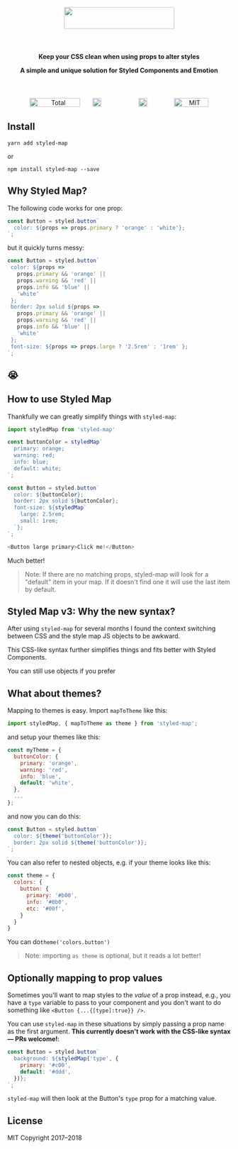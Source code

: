<div align="center">
  
<img src="https://i.imgur.com/IQ37K7m.png" height="49px" width="249px" /><br />

<div style="padding: 20px 0 20px; margin: 20px 0 20px;">
  
**Keep your CSS clean when using props to alter styles**

**A simple and unique solution for Styled Components and Emotion**

</div>

<a href="https://www.npmjs.com/package/styled-map" target="_blank"><img src="https://img.shields.io/badge/dynamic/json.svg?label=downloads&url=https%3A%2F%2Fapi.npmjs.org%2Fdownloads%2Fpoint%2F2017-01-01%3A2021-01-01%2Fstyled-map&query=downloads&colorB=blue" alt="Total downloads" height="20px" width="114px" /></a> <a href="https://github.com/scf4/styled-map/stargazers"><img src="https://img.shields.io/github/stars/scf4/styled-map.svg" alt="GitHub Stars" height="20px" style="min-width: 68px" /></a> <a href="#"><img src="https://img.shields.io/bundlephobia/min/styled-map.svg" alt="Bundle size" height="20px" style="min-width: 132px" /></a> <a href="#"><img src="https://img.shields.io/packagist/l/doctrine/orm.svg" alt="MIT License" height="20px" width="78px" /></a>


</div>

## Install
`yarn add styled-map`

or

`npm install styled-map --save`

## Why Styled Map?
The following code works for one prop:

```js
const Button = styled.button`
  color: ${props => props.primary ? 'orange' : 'white'};
`;

 ```

 but it quickly turns messy:

 ```js
const Button = styled.button`
  color: ${props =>
    props.primary && 'orange' ||
    props.warning && 'red' ||
    props.info && 'blue' ||
    'white'
  };
  border: 2px solid ${props =>
    props.primary && 'orange' ||
    props.warning && 'red' ||
    props.info && 'blue' ||
    'white'
  };
  font-size: ${props => props.large ? '2.5rem' : '1rem' };
`;
 ```

## 😭

## How to use Styled Map
Thankfully we can greatly simplify things with `styled-map`:

```js
import styledMap from 'styled-map'

const buttonColor = styledMap`
  primary: orange;
  warning: red;
  info: blue;
  default: white;
`;

const Button = styled.button`
  color: ${buttonColor};
  border: 2px solid ${buttonColor};
  font-size: ${styledMap`
    large: 2.5rem;
    small: 1rem;
  `};
`;

<Button large primary>Click me!</Button>

```

Much better!

> Note: If there are no matching props, styled-map will look for a "default" item in your map. If it doesn't find one it will use the last item by default.

## Styled Map v3: Why the new syntax?
After using `styled-map` for several months I found the context switching between CSS and the style map JS objects to be awkward. 

This CSS-like syntax further simplifies things and fits better with Styled Components.

You can still use objects if you prefer

## What about themes?

Mapping to themes is easy. Import `mapToTheme` like this:

```js
import styledMap, { mapToTheme as theme } from 'styled-map';
```

and setup your themes like this:

```js
const myTheme = {
  buttonColor: {
    primary: 'orange',
    warning: 'red',
    info: 'blue',
    default: 'white',
  },
  ...
};
```

and now you can do this:

```js
const Button = styled.button`
  color: ${theme('buttonColor')};
  border: 2px solid ${theme('buttonColor')};
`;

```

You can also refer to nested objects, e.g. if your theme looks like this:

```js
const theme = {
  colors: {
    button: {
      primary: '#b00',
      info: '#0b0',
      etc: '#00f',
    }
  }
}
```

You can do`theme('colors.button')`

> Note: importing `as theme` is optional, but it reads a lot better!

## Optionally mapping to prop values 

Sometimes you'll want to map styles to the *value* of a prop instead, e.g., you have a `type` variable to pass to your component and you don't want to do something like `<Button {...{[type]:true}} />`.

You can use `styled-map` in these situations by simply passing a prop name as the first argument. **This currently doesn't work with the CSS-like syntax — PRs welcome!**:

```js
const Button = styled.button`
  background: ${styledMap('type', {
    primary: '#c00',
    default: '#ddd',
  })};
`;
```

`styled-map` will then look at the Button's `type` prop for a matching value.

## License

MIT Copyright 2017–2018

